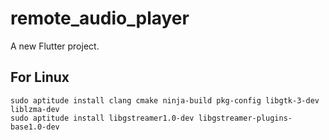 # remote_audio_player

A new Flutter project.

## For Linux
```
sudo aptitude install clang cmake ninja-build pkg-config libgtk-3-dev liblzma-dev
sudo aptitude install libgstreamer1.0-dev libgstreamer-plugins-base1.0-dev

```